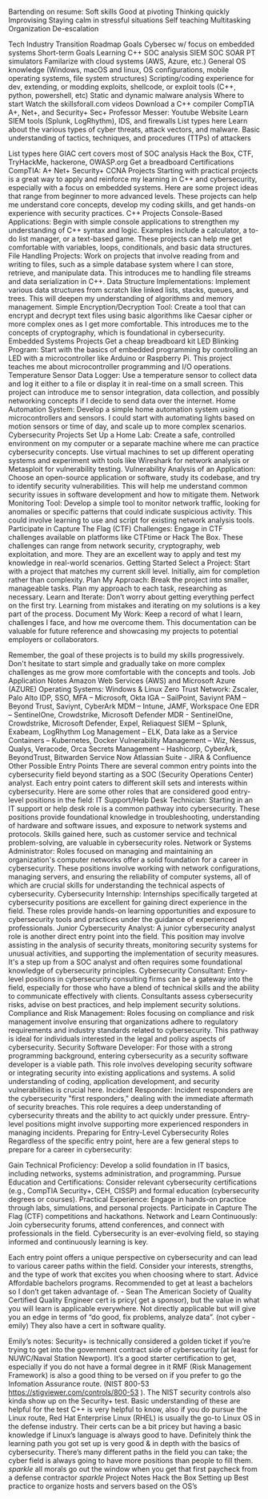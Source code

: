 Bartending on resume: 
	Soft skills
	Good at pivoting
		Thinking quickly
		Improvising
		Staying calm in stressful situations
		Self teaching
		Multitasking
		Organization
		De-escalation 

Tech Industry Transition Roadmap
Goals
Cybersec w/ focus on embedded systems
Short-term Goals
Learning C++
SOC analysis
SIEM
SOC
SOAR
PT simulators
Familarize with cloud systems (AWS, Azure, etc.)
General OS knowledge (Windows, macOS and linux, OS configurations, mobile operating systems, file system structures)
Scripting/coding experience for dev, extending, or modding exploits, shellcode, or exploit tools (C++, python, powershell, etc)
Static and dynamic malware analysis
Where to start
Watch the skillsforall.com videos
Download a C++ compiler
CompTIA A+, Net+, and Security+
Sec+ Professor Messer: 
Youtube
Website
Learn SIEM tools (Splunk, LogRhythm), IDS, and firewalls
List types here
Learn about the various types of cyber threats, attack vectors, and malware. Basic understanding of tactics, techniques, and procedures (TTPs) of attackers


List types here
GIAC cert covers most of SOC analysis
Hack the Box, CTF, TryHackMe, hackerone, OWASP.org
Get a breadboard
Certifications
CompTIA: 
A+
Net+
Security+
CCNA
Projects
Starting with practical projects is a great way to apply and reinforce my learning in C++ and cybersecurity, especially with a focus on embedded systems. Here are some project ideas that range from beginner to more advanced levels. These projects can help me understand core concepts, develop my coding skills, and get hands-on experience with security practices.
C++ Projects
Console-Based Applications: Begin with simple console applications to strengthen my understanding of C++ syntax and logic. Examples include a calculator, a to-do list manager, or a text-based game. These projects can help me get comfortable with variables, loops, conditionals, and basic data structures.
File Handling Projects: Work on projects that involve reading from and writing to files, such as a simple database system where I can store, retrieve, and manipulate data. This introduces me to handling file streams and data serialization in C++.
Data Structure Implementations: Implement various data structures from scratch like linked lists, stacks, queues, and trees. This will deepen my understanding of algorithms and memory management.
Simple Encryption/Decryption Tool: Create a tool that can encrypt and decrypt text files using basic algorithms like Caesar cipher or more complex ones as I get more comfortable. This introduces me to the concepts of cryptography, which is foundational in cybersecurity.
Embedded Systems Projects
 Get a cheap breadboard kit
LED Blinking Program: Start with the basics of embedded programming by controlling an LED with a microcontroller like Arduino or Raspberry Pi. This project teaches me about microcontroller programming and I/O operations.
Temperature Sensor Data Logger: Use a temperature sensor to collect data and log it either to a file or display it in real-time on a small screen. This project can introduce me to sensor integration, data collection, and possibly networking concepts if I decide to send data over the internet.
Home Automation System: Develop a simple home automation system using microcontrollers and sensors. I could start with automating lights based on motion sensors or time of day, and scale up to more complex scenarios.
Cybersecurity Projects
Set Up a Home Lab: Create a safe, controlled environment on my computer or a separate machine where me can practice cybersecurity concepts. Use virtual machines to set up different operating systems and experiment with tools like Wireshark for network analysis or Metasploit for vulnerability testing.
Vulnerability Analysis of an Application: Choose an open-source application or software, study its codebase, and try to identify security vulnerabilities. This will help me understand common security issues in software development and how to mitigate them.
Network Monitoring Tool: Develop a simple tool to monitor network traffic, looking for anomalies or specific patterns that could indicate suspicious activity. This could involve learning to use and script for existing network analysis tools.
Participate in Capture The Flag (CTF) Challenges: Engage in CTF challenges available on platforms like CTFtime or Hack The Box. These challenges can range from network security, cryptography, web exploitation, and more. They are an excellent way to apply and test my knowledge in real-world scenarios.
Getting Started
Select a Project: Start with a project that matches my current skill level. Initially, aim for completion rather than complexity.
Plan My Approach: Break the project into smaller, manageable tasks. Plan my approach to each task, researching as necessary.
Learn and Iterate: Don’t worry about getting everything perfect on the first try. Learning from mistakes and iterating on my solutions is a key part of the process.
Document My Work: Keep a record of what I learn, challenges I face, and how me overcome them. This documentation can be valuable for future reference and showcasing my projects to potential employers or collaborators.

Remember, the goal of these projects is to build my skills progressively. Don't hesitate to start simple and gradually take on more complex challenges as me grow more comfortable with the concepts and tools.
Job Application Notes
Amazon Web Services (AWS) and Microsoft Azure (AZURE)
Operating Systems: Windows & Linux
Zero Trust Network: Zscaler, Palo Alto
IDP, SSO, MFA – Microsoft, Okta
IGA – SailPoint, Saviynt
PAM – Beyond Trust, Saviynt, CyberArk
MDM – Intune, JAMF, Workspace One
EDR – SentinelOne, Crowdstrike, Microsoft Defender
MDR - SentinelOne, Crowdstrike, Microsoft Defender, Expel, Reliaquest
SIEM – Splunk, Exabeam, LogRhythm
Log Management – ELK, Data lake as a Service
Containers – Kubernetes, Docker
Vulnerability Management – Wiz, Nessus, Qualys, Veracode, Orca
Secrets Management – Hashicorp, CyberArk, BeyondTrust, Bitwarden
Service Now
Atlassian Suite - JIRA & Confluence
Other Possible Entry Points
There are several common entry points into the cybersecurity field beyond starting as a SOC (Security Operations Center) analyst. Each entry point caters to different skill sets and interests within cybersecurity. Here are some other roles that are considered good entry-level positions in the field:
IT Support/Help Desk Technician: Starting in an IT support or help desk role is a common pathway into cybersecurity. These positions provide foundational knowledge in troubleshooting, understanding of hardware and software issues, and exposure to network systems and protocols. Skills gained here, such as customer service and technical problem-solving, are valuable in cybersecurity roles.
Network or Systems Administrator: Roles focused on managing and maintaining an organization's computer networks offer a solid foundation for a career in cybersecurity. These positions involve working with network configurations, managing servers, and ensuring the reliability of computer systems, all of which are crucial skills for understanding the technical aspects of cybersecurity.
Cybersecurity Internship: Internships specifically targeted at cybersecurity positions are excellent for gaining direct experience in the field. These roles provide hands-on learning opportunities and exposure to cybersecurity tools and practices under the guidance of experienced professionals.
Junior Cybersecurity Analyst: A junior cybersecurity analyst role is another direct entry point into the field. This position may involve assisting in the analysis of security threats, monitoring security systems for unusual activities, and supporting the implementation of security measures. It's a step up from a SOC analyst and often requires some foundational knowledge of cybersecurity principles.
Cybersecurity Consultant: Entry-level positions in cybersecurity consulting firms can be a gateway into the field, especially for those who have a blend of technical skills and the ability to communicate effectively with clients. Consultants assess cybersecurity risks, advise on best practices, and help implement security solutions.
Compliance and Risk Management: Roles focusing on compliance and risk management involve ensuring that organizations adhere to regulatory requirements and industry standards related to cybersecurity. This pathway is ideal for individuals interested in the legal and policy aspects of cybersecurity.
Security Software Developer: For those with a strong programming background, entering cybersecurity as a security software developer is a viable path. This role involves developing security software or integrating security into existing applications and systems. A solid understanding of coding, application development, and security vulnerabilities is crucial here.
Incident Responder: Incident responders are the cybersecurity "first responders," dealing with the immediate aftermath of security breaches. This role requires a deep understanding of cybersecurity threats and the ability to act quickly under pressure. Entry-level positions might involve supporting more experienced responders in managing incidents.
Preparing for Entry-Level Cybersecurity Roles
Regardless of the specific entry point, here are a few general steps to prepare for a career in cybersecurity:

Gain Technical Proficiency: Develop a solid foundation in IT basics, including networks, systems administration, and programming.
Pursue Education and Certifications: Consider relevant cybersecurity certifications (e.g., CompTIA Security+, CEH, CISSP) and formal education (cybersecurity degrees or courses).
Practical Experience: Engage in hands-on practice through labs, simulations, and personal projects. Participate in Capture The Flag (CTF) competitions and hackathons.
Network and Learn Continuously: Join cybersecurity forums, attend conferences, and connect with professionals in the field. Cybersecurity is an ever-evolving field, so staying informed and continuously learning is key.

Each entry point offers a unique perspective on cybersecurity and can lead to various career paths within the field. Consider your interests, strengths, and the type of work that excites you when choosing where to start.
Advice
Affordable bachelors programs. Recommended to get at least a bachelors so I don’t get taken advantage of. - Sean
	The American Society of Quality Certified Quality Engineer cert is pricy( get a sponsor), but the value in what you will learn is applicable everywhere. Not directly applicable but will give you an edge in terms of “do good, fix problems, analyze data”. (not cyber -emily)
They also have a cert in software quality.

Emily’s notes:
Security+ is technically considered a golden ticket if you’re trying to get into the government contract side of cybersecurity (at least for NUWC/Naval Station Newport). It’s a good starter certification to get, especially if you do not have a formal degree in it
RMF (Risk Management Framework) is also a good thing to be versed on if you prefer to go the Infomation Assurance route. (NIST 800-53 https://stigviewer.com/controls/800-53 ). The NIST security controls also kinda show up on the Security+ test. Basic understanding of these are helpful for the test
C++ is very helpful to know, also if you do pursue the Linux route, Red Hat Enterprise Linux (RHEL) is usually the go-to Linux OS in the defense industry. Their certs can be a bit pricey but having a basic knowledge if Linux’s language is always good to have.
Definitely think the learning path you got set up is very good & in depth with the basics of cybersecurity. There’s many different paths in the field you can take; the cyber field is always going to have more positions than people to fill them. 
*sparkle* all morals go out the window when you get that first paycheck from a defense contractor *sparkle*
Project Notes
Hack the Box
Setting up
Best practice to organize hosts and servers based on the OS’s